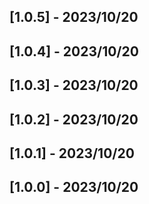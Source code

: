 ## [1.0.5] - 2023/10/20

## [1.0.4] - 2023/10/20

## [1.0.3] - 2023/10/20

## [1.0.2] - 2023/10/20

## [1.0.1] - 2023/10/20

## [1.0.0] - 2023/10/20
